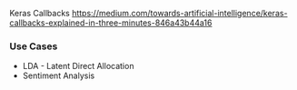 Keras Callbacks https://medium.com/towards-artificial-intelligence/keras-callbacks-explained-in-three-minutes-846a43b44a16

### Use Cases
* LDA - Latent Direct Allocation
* Sentiment Analysis












